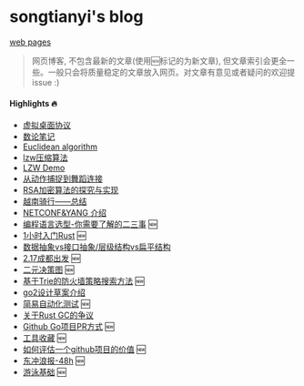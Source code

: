 # songtianyi's blog
[web pages](https://songtianyi.info) 

>  网页博客, 不包含最新的文章(使用:new:标记的为新文章), 但文章索引会更全一些。一般只会将质量稳定的文章放入网页。对文章有意见或者疑问的欢迎提issue :)

#### Highlights :fire:
* [虚拟桌面协议](https://songtianyi.github.io/pages/vdi/004-vdi.html)
* [数论笔记](https://songtianyi.github.io/pages/acm/001-acm.html)
* [Euclidean algorithm](https://songtianyi.github.io/pages/acm/010-acm.html)
* [lzw压缩算法](https://songtianyi.github.io/pages/comp/001-comp.html)
* [LZW Demo](https://songtianyi.github.io/pages/comp/003-comp.html)
* [从动作捕捉到舞蹈连接](https://songtianyi.github.io/pages/comp/002-comp.html)
* [RSA加密算法的探究与实现](https://songtianyi.github.io/pages/secure/001-secure.html)
* [越南骑行——总结](https://songtianyi.github.io/pages/life/vietnam-summary.html)
* [NETCONF&YANG 介绍](https://songtianyi.github.io/pages/programming/netconf-and-yang-introduction.html)
* [编程语言选型-你需要了解的二三事](mds/techniques/how-to-choose-your-programming-language.md) :new:
* [1小时入门Rust](mds/techniques/getting-started-with-rust-in-1-hour.md) :new:
* [数据抽象vs接口抽象/层级结构vs扁平结构](http://songtianyi.info/pages/programming/data-abstraction-vs-interface-abstraction-and-hierarchy-structure-vs-flat-structure.html)
* [2.17成都出发](mds/life/cycling-tour-of-318.md) :new:
* [二元决策图](mds/techniques/binary-decision-diagram.md) :new:
* [基于Trie的防火墙策略搜索方法](mds/techniques/trie-based-firewall-policy-searching.md) :new:
* [go2设计草案介绍](mds/techniques/go2-design-draft-introduction.md)
* [简易自动化测试](mds/techniques/simple-automated-testing.md) :new:
* [关于Rust GC的争议](https://songtianyi.github.io/pages/programming/is-rust-garbage-collected.html)
* [Github Go项目PR方式](mds/techniques/pr-steps-for-github-go-projects.md) :new:
* [工具收藏](mds/techniques/collection-of-tools.md) :new:
* [如何评估一个github项目的价值](mds/techniques/how-to-evalute-github-project.md) :new:
* [东冲浪报-48h](pages/life/dongchong-surf-subscribe.html) 🆕
* [游泳基础](mds/life/swimming-basics.md) 🆕
